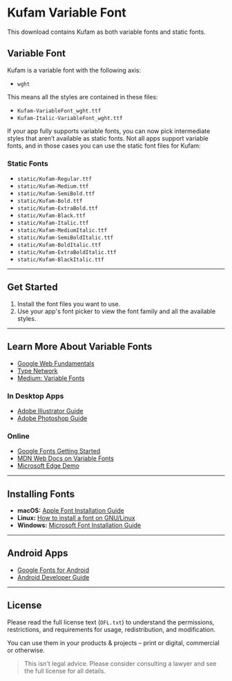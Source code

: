 # Kufam Variable Font

This download contains Kufam as both variable fonts and static fonts.

## Variable Font

Kufam is a variable font with the following axis:

- `wght`

This means all the styles are contained in these files:

- `Kufam-VariableFont_wght.ttf`
- `Kufam-Italic-VariableFont_wght.ttf`

If your app fully supports variable fonts, you can now pick intermediate styles that aren’t available as static fonts. Not all apps support variable fonts, and in those cases you can use the static font files for Kufam:

### Static Fonts

- `static/Kufam-Regular.ttf`
- `static/Kufam-Medium.ttf`
- `static/Kufam-SemiBold.ttf`
- `static/Kufam-Bold.ttf`
- `static/Kufam-ExtraBold.ttf`
- `static/Kufam-Black.ttf`
- `static/Kufam-Italic.ttf`
- `static/Kufam-MediumItalic.ttf`
- `static/Kufam-SemiBoldItalic.ttf`
- `static/Kufam-BoldItalic.ttf`
- `static/Kufam-ExtraBoldItalic.ttf`
- `static/Kufam-BlackItalic.ttf`

---

## Get Started

1. Install the font files you want to use.
2. Use your app's font picker to view the font family and all the available styles.

---

## Learn More About Variable Fonts

- [Google Web Fundamentals](https://developers.google.com/web/fundamentals/design-and-ux/typography/variable-fonts)
- [Type Network](https://variablefonts.typenetwork.com)
- [Medium: Variable Fonts](https://medium.com/variable-fonts)

### In Desktop Apps

- [Adobe Illustrator Guide](https://theblog.adobe.com/can-variable-fonts-illustrator-cc)
- [Adobe Photoshop Guide](https://helpx.adobe.com/nz/photoshop/using/fonts.html#variable_fonts)

### Online

- [Google Fonts Getting Started](https://developers.google.com/fonts/docs/getting_started)
- [MDN Web Docs on Variable Fonts](https://developer.mozilla.org/en-US/docs/Web/CSS/CSS_Fonts/Variable_Fonts_Guide)
- [Microsoft Edge Demo](https://developer.microsoft.com/en-us/microsoft-edge/testdrive/demos/variable-fonts)

---

## Installing Fonts

- **macOS:** [Apple Font Installation Guide](https://support.apple.com/en-us/HT201749)
- **Linux:** [How to install a font on GNU/Linux](https://www.google.com/search?q=how+to+install+a+font+on+gnu%2Blinux)
- **Windows:** [Microsoft Font Installation Guide](https://support.microsoft.com/en-us/help/314960/how-to-install-or-remove-a-font-in-windows)

---

## Android Apps

- [Google Fonts for Android](https://developers.google.com/fonts/docs/android)
- [Android Developer Guide](https://developer.android.com/guide/topics/ui/look-and-feel/downloadable-fonts)

---

## License

Please read the full license text (`OFL.txt`) to understand the permissions, restrictions, and requirements for usage, redistribution, and modification.

You can use them in your products & projects – print or digital, commercial or otherwise.

> This isn't legal advice. Please consider consulting a lawyer and see the full license for all details.